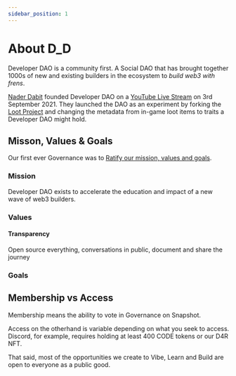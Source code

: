 ```yaml
---
sidebar_position: 1
---
```


# About D_D

Developer DAO is a community first. A Social DAO that has brought together 1000s of new and existing builders in the ecosystem to _build web3 with frens_.

[Nader Dabit](https://twitter.com/dabit3) founded Developer DAO on a [YouTube Live Stream](https://www.youtube.com/watch?v=NcOQG4Cpbdk&t=5s) on 3rd September 2021. They launched the DAO as an experiment by forking the [Loot Project](https://www.lootproject.com/) and changing the metadata from in-game loot items to traits a Developer DAO might hold.

## Misson, Values & Goals

Our first ever Governance was to [Ratify our mission, values and goals](https://snapshot.org/#/devdao.eth/proposal/QmdZQD8h28PiWwwsdJo5mD2DBdC7BvYzrktmbsMoP4AcP6).

### Mission

Developer DAO exists to accelerate the education and impact of a new wave of web3 builders.

### Values

#### Transparency

Open source everything, conversations in public, document and share the journey

### Goals

## Membership vs Access

Membership means the ability to vote in Governance on Snapshot.

Access on the otherhand is variable depending on what you seek to access. Discord, for example, requires holding at least 400 CODE tokens or our D4R NFT.

That said, most of the opportunities we create to Vibe, Learn and Build are open to everyone as a public good.
